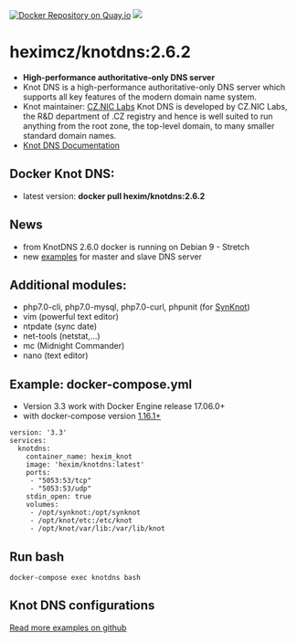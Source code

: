 [![Docker Repository on Quay.io](https://quay.io/repository/heximcz/knotdns/status "Docker Repository on Quay.io")](https://quay.io/repository/heximcz/knotdns)
[![](https://images.microbadger.com/badges/image/hexim/knotdns.svg)](http://microbadger.com/images/hexim/knotdns "Get your own image badge on microbadger.com")

# heximcz/knotdns:2.6.2

- **High-performance authoritative-only DNS server**
- Knot DNS is a high-performance authoritative-only DNS server which supports all key features of the modern domain name system.
- Knot maintainer: [CZ.NIC Labs](https://www.knot-dns.cz/) Knot DNS is developed by CZ.NIC Labs, the R&D department of .CZ registry and hence is well suited to run anything from the root zone, the top-level domain, to many smaller standard domain names. 
- [Knot DNS Documentation](https://www.knot-dns.cz/documentation/) 

## Docker Knot DNS:
- latest version: **docker pull hexim/knotdns:2.6.2**

## News
- from KnotDNS 2.6.0 docker is running on Debian 9 - Stretch
- new [examples](https://github.com/heximcz/docker-knotdns/tree/master/examples/complete) for master and slave DNS server

## Additional modules:

- php7.0-cli, php7.0-mysql, php7.0-curl, phpunit (for [SynKnot](https://synknot.cz/))
- vim (powerful text editor)
- ntpdate (sync date)
- net-tools (netstat,...)
- mc (Midnight Commander)
- nano (text editor)

## Example: docker-compose.yml
- Version 3.3 work with Docker Engine release 17.06.0+
- with docker-compose version [1.16.1+](https://github.com/docker/compose/releases)
```
version: '3.3'
services:
  knotdns:
    container_name: hexim_knot
    image: 'hexim/knotdns:latest'
    ports:
     - "5053:53/tcp"
     - "5053:53/udp"
    stdin_open: true
    volumes:
     - /opt/synknot:/opt/synknot
     - /opt/knot/etc:/etc/knot
     - /opt/knot/var/lib:/var/lib/knot
```

## Run bash
```
docker-compose exec knotdns bash
```

## Knot DNS configurations

[Read more examples on github](https://github.com/heximcz/docker-knotdns/tree/master/examples)


